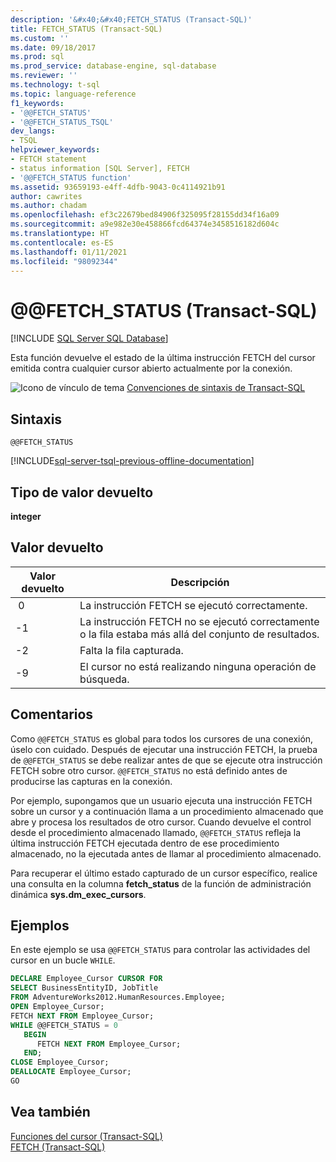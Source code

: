 ```yaml
---
description: '&#x40;&#x40;FETCH_STATUS (Transact-SQL)'
title: FETCH_STATUS (Transact-SQL)
ms.custom: ''
ms.date: 09/18/2017
ms.prod: sql
ms.prod_service: database-engine, sql-database
ms.reviewer: ''
ms.technology: t-sql
ms.topic: language-reference
f1_keywords:
- '@@FETCH_STATUS'
- '@@FETCH_STATUS_TSQL'
dev_langs:
- TSQL
helpviewer_keywords:
- FETCH statement
- status information [SQL Server], FETCH
- '@@FETCH_STATUS function'
ms.assetid: 93659193-e4ff-4dfb-9043-0c4114921b91
author: cawrites
ms.author: chadam
ms.openlocfilehash: ef3c22679bed84906f325095f28155dd34f16a09
ms.sourcegitcommit: a9e982e30e458866fcd64374e3458516182d604c
ms.translationtype: HT
ms.contentlocale: es-ES
ms.lasthandoff: 01/11/2021
ms.locfileid: "98092344"
---
```

# <a name="x40x40fetch_status-transact-sql"></a>&#x40;&#x40;FETCH_STATUS (Transact-SQL)
[!INCLUDE [SQL Server SQL Database](../../includes/applies-to-version/sql-asdb.md)]

Esta función devuelve el estado de la última instrucción FETCH del cursor emitida contra cualquier cursor abierto actualmente por la conexión.  
  
 ![Icono de vínculo de tema](../../database-engine/configure-windows/media/topic-link.gif "Icono de vínculo de tema") [Convenciones de sintaxis de Transact-SQL](../../t-sql/language-elements/transact-sql-syntax-conventions-transact-sql.md)  
  
## <a name="syntax"></a>Sintaxis  
  
```syntaxsql
@@FETCH_STATUS  
```  

[!INCLUDE[sql-server-tsql-previous-offline-documentation](../../includes/sql-server-tsql-previous-offline-documentation.md)]

## <a name="return-type"></a>Tipo de valor devuelto  
 **integer**  
  
## <a name="return-value"></a>Valor devuelto  
  
|Valor devuelto|Descripción|  
|------------------|-----------------|  
|&nbsp;0|La instrucción FETCH se ejecutó correctamente.|  
|-1|La instrucción FETCH no se ejecutó correctamente o la fila estaba más allá del conjunto de resultados.|  
|-2|Falta la fila capturada.|
|-9|El cursor no está realizando ninguna operación de búsqueda.|  
  
## <a name="remarks"></a>Comentarios  
Como `@@FETCH_STATUS` es global para todos los cursores de una conexión, úselo con cuidado. Después de ejecutar una instrucción FETCH, la prueba de `@@FETCH_STATUS` se debe realizar antes de que se ejecute otra instrucción FETCH sobre otro cursor. `@@FETCH_STATUS` no está definido antes de producirse las capturas en la conexión.  
  
Por ejemplo, supongamos que un usuario ejecuta una instrucción FETCH sobre un cursor y a continuación llama a un procedimiento almacenado que abre y procesa los resultados de otro cursor. Cuando devuelve el control desde el procedimiento almacenado llamado, `@@FETCH_STATUS` refleja la última instrucción FETCH ejecutada dentro de ese procedimiento almacenado, no la ejecutada antes de llamar al procedimiento almacenado.  
  
Para recuperar el último estado capturado de un cursor específico, realice una consulta en la columna **fetch_status** de la función de administración dinámica **sys.dm_exec_cursors**.  
  
## <a name="examples"></a>Ejemplos  
En este ejemplo se usa `@@FETCH_STATUS` para controlar las actividades del cursor en un bucle `WHILE`.  
  
```sql  
DECLARE Employee_Cursor CURSOR FOR  
SELECT BusinessEntityID, JobTitle  
FROM AdventureWorks2012.HumanResources.Employee;  
OPEN Employee_Cursor;  
FETCH NEXT FROM Employee_Cursor;  
WHILE @@FETCH_STATUS = 0  
   BEGIN  
      FETCH NEXT FROM Employee_Cursor;  
   END;  
CLOSE Employee_Cursor;  
DEALLOCATE Employee_Cursor;  
GO  
```  
  
## <a name="see-also"></a>Vea también  
 [Funciones del cursor &#40;Transact-SQL&#41;](../../t-sql/functions/cursor-functions-transact-sql.md)   
 [FETCH &#40;Transact-SQL&#41;](../../t-sql/language-elements/fetch-transact-sql.md)  
  
  
